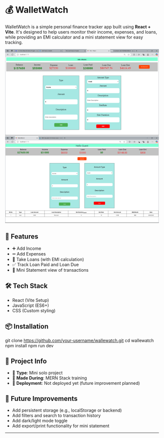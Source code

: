 # 💰 WalletWatch

WalletWatch is a simple personal finance tracker app built using **React + Vite**. It's designed to help users monitor their income, expenses, and loans, while providing an EMI calculator and a mini statement view for easy tracking.

![app screenshot](public/Screenshot%202025-04-24%20115234.png)
![app screenshot](public/Screenshot%202025-04-29%20164555.png)

<!-- ![app screenshot](public/Screenshot%202025-04-24%20172433.png) -->

## 🚀 Features

- ➕ Add Income
- ➖ Add Expenses
- 💸 Take Loans (with EMI calculation)
- ✅ Track Loan Paid and Loan Due
- 📄 Mini Statement view of transactions

## 🛠 Tech Stack

- React (Vite Setup)
- JavaScript (ES6+)
- CSS (Custom styling)

## 📦 Installation

git clone https://github.com/your-username/wallewatch.git
cd wallewatch
npm install
npm run dev

## 📌 Project Info

- 📍 **Type**: Mini solo project
- 📅 **Made During**: MERN Stack training
- 🔗 **Deployment**: Not deployed yet (future improvement planned)

## 🔮 Future Improvements

- Add persistent storage (e.g., localStorage or backend)
- Add filters and search to transaction history
- Add dark/light mode toggle
- Add export/print functionality for mini statement

---

